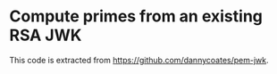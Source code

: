 # Compute primes from an existing RSA JWK

This code is extracted from
https://github.com/dannycoates/pem-jwk.
